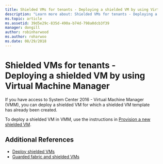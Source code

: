 ```yaml
---
title: Shielded VMs for tenants - Deploying a shielded VM by using Virtual Machine Manager
description: "Learn more about: Shielded VMs for tenants - Deploying a shielded VM by using Virtual Machine Manager"
ms.topic: article
ms.assetid: 39d5e29c-835d-490a-b74d-798a0dcb3f39
manager: dongill
author: robinharwood
ms.author: roharwoo
ms.date: 08/29/2018
---
```


# Shielded VMs for tenants - Deploying a shielded VM by using Virtual Machine Manager

If you have access to System Center 2016 - Virtual Machine Manager (VMM), you can deploy a shielded VM for which a shielded VM template has already been created.

To deploy a shielded VM in VMM, use the instructions in [Provision a new shielded VM](/system-center/vmm/guarded-deploy-vm#provision-a-new-shielded-vm).

## Additional References

- [Deploy shielded VMs](guarded-fabric-configuration-scenarios-for-shielded-vms-overview.md)
- [Guarded fabric and shielded VMs](guarded-fabric-and-shielded-vms-top-node.md)
